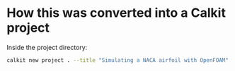 # How this was converted into a Calkit project

Inside the project directory:

```sh
calkit new project . --title "Simulating a NACA airfoil with OpenFOAM" --no-commit
```
